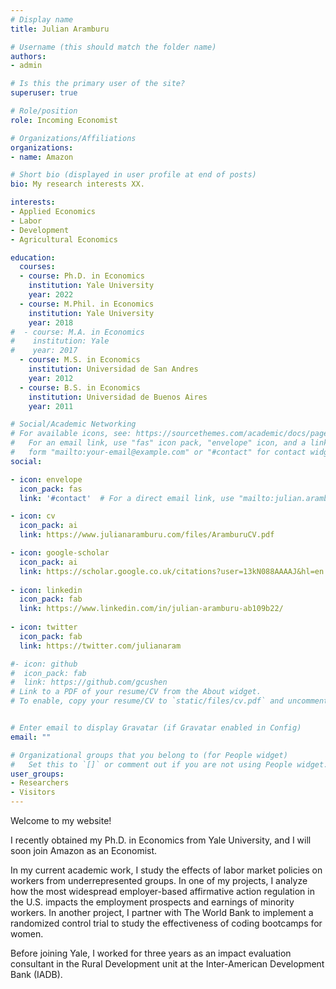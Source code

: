 ```yaml
---
# Display name
title: Julian Aramburu

# Username (this should match the folder name)
authors:
- admin

# Is this the primary user of the site?
superuser: true

# Role/position
role: Incoming Economist

# Organizations/Affiliations
organizations:
- name: Amazon

# Short bio (displayed in user profile at end of posts)
bio: My research interests XX.

interests:
- Applied Economics
- Labor 
- Development
- Agricultural Economics

education:
  courses:
  - course: Ph.D. in Economics
    institution: Yale University
    year: 2022 
  - course: M.Phil. in Economics
    institution: Yale University
    year: 2018
#  - course: M.A. in Economics
#    institution: Yale
#    year: 2017
  - course: M.S. in Economics
    institution: Universidad de San Andres
    year: 2012
  - course: B.S. in Economics
    institution: Universidad de Buenos Aires
    year: 2011

# Social/Academic Networking
# For available icons, see: https://sourcethemes.com/academic/docs/page-builder/#icons
#   For an email link, use "fas" icon pack, "envelope" icon, and a link in the
#   form "mailto:your-email@example.com" or "#contact" for contact widget.
social:

- icon: envelope
  icon_pack: fas
  link: '#contact'  # For a direct email link, use "mailto:julian.aramburu@yale.edu".

- icon: cv
  icon_pack: ai
  link: https://www.julianaramburu.com/files/AramburuCV.pdf

- icon: google-scholar
  icon_pack: ai
  link: https://scholar.google.co.uk/citations?user=13kN088AAAAJ&hl=en
  
- icon: linkedin
  icon_pack: fab
  link: https://www.linkedin.com/in/julian-aramburu-ab109b22/
  
- icon: twitter
  icon_pack: fab
  link: https://twitter.com/julianaram

#- icon: github
#  icon_pack: fab
#  link: https://github.com/gcushen
# Link to a PDF of your resume/CV from the About widget.
# To enable, copy your resume/CV to `static/files/cv.pdf` and uncomment the lines below.


# Enter email to display Gravatar (if Gravatar enabled in Config)
email: ""

# Organizational groups that you belong to (for People widget)
#   Set this to `[]` or comment out if you are not using People widget.
user_groups:
- Researchers
- Visitors
---
```


Welcome to my website!

I recently obtained my Ph.D. in Economics from Yale University, and I will soon join Amazon as an Economist.

In my current academic work, I study the effects of labor market policies on workers from underrepresented groups. In one of my projects, I analyze how the most widespread employer-based affirmative action regulation in the U.S. impacts the employment prospects and earnings of minority workers. In another project, I partner with The World Bank to implement a randomized control trial to study the effectiveness of coding bootcamps for women.  

Before joining Yale, I worked for three years as an impact evaluation consultant in the Rural Development unit at the Inter-American Development Bank (IADB). 

